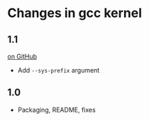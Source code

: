 # Changes in gcc kernel

<!-- <START NEW CHANGELOG ENTRY> -->

## 1.1

[on
GitHub](https://github.com/jupyter/jupyter_core/releases/tag/1.1)

- Add `--sys-prefix` argument

<!-- <END NEW CHANGELOG ENTRY> -->

## 1.0

- Packaging, README, fixes
